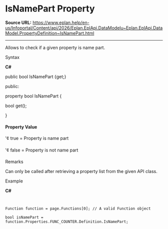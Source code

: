 # IsNamePart Property

**Source URL:** https://www.eplan.help/en-us/Infoportal/Content/api/2026/Eplan.EplApi.DataModelu~Eplan.EplApi.DataModel.PropertyDefinition~IsNamePart.html

---

Allows to check if a given property is name part.

Syntax

**C#**



public bool IsNamePart {get;}

public:

property bool IsNamePart {

   bool get();

}


#### Property Value

'¢ true = Property is name part

'¢ false = Property is not name part

Remarks

Can only be called after retrieving a property list from the given API class.

Example

**C#**

```


Function function = page.Functions[0]; // A valid Function object

bool isNamePart = function.Properties.FUNC_COUNTER.Definition.IsNamePart;

```
